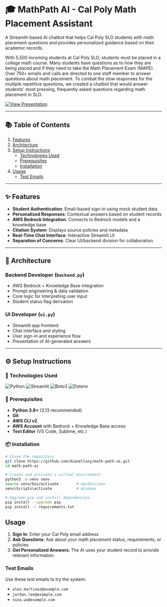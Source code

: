 

# 🎓 MathPath AI - Cal Poly Math Placement Assistant
A Streamlit-based AI chatbot that helps Cal Poly SLO students with math placement questions and provides personalized guidance based on their academic records.

With 5,500 incoming students at Cal Poly SLO, students must be placed in a college math course. Many students have questions as to how they are being placed and if they need to take the Math Placement Exam (MAPE). Over 750+ emails and calls are directed to one staff member to answer questions about math placement. To combat the slow responses for the multiple repetitive questions, we created a chatbot that would answer students' most pressing, frequently asked questions regarding math placement in SLO. 

[![View Presentation](https://img.shields.io/badge/View_Presentation-Click_Here-blue?style=for-the-badge&logo=canva)](https://www.canva.com/design/DAGuxeqEl0M/GzGb4GXGAS9IBDf2XVSHuQ/view?utm_content=DAGuxeqEl0M&utm_campaign=designshare&utm_medium=link&utm_source=viewer)

---

## 📚 Table of Contents
1. [Features](#-features)
2. [Architecture](#-architecture)
3. [Setup Instructions](#-setup-instructions)
   - [Technologies Used](#-technologies-used)
   - [Prerequisites](#-prerequisites)
   - [Installation](#-installation)
4. [Usage](#usage)
   - [Test Emails](#test-emails)

---

## ✨ Features

- **Student Authentication**: Email-based sign-in using mock student data
- **Personalized Responses**: Contextual answers based on student records
- **AWS Bedrock Integration**: Connects to Bedrock models and a knowledge base
- **Citation System**: Displays source policies and metadata
- **Real-Time Chat Interface**: Interactive Streamlit UI
- **Separation of Concerns**: Clear UI/backend division for collaboration

---

## 🧱 Architecture

### Backend Developer (`backend.py`)
- AWS Bedrock + Knowledge Base integration  
- Prompt engineering & data validation  
- Core logic for interpreting user input  
- Student status flag derivation

### UI Developer (`ui.py`)
- Streamlit app frontend  
- Chat interface and styling  
- User sign-in and experience flow  
- Presentation of AI-generated answers

---

## ⚙️ Setup Instructions
### 🧰 Technologies Used

![Python](https://img.shields.io/badge/Python-3.8%2B-blue?logo=python)
![Streamlit](https://img.shields.io/badge/Streamlit-app-red?logo=streamlit)
![Boto3](https://img.shields.io/badge/Boto3-AWS%20SDK-orange?logo=amazon-aws)
![Dotenv](https://img.shields.io/badge/python--dotenv-env%20management-brightgreen)

### 🔑 Prerequisites

- **Python 3.8+** (3.13 recommended)
- **Git**
- **AWS CLI v2**
- **AWS Account** with Bedrock + Knowledge Base access
- **Text Editor** (VS Code, Sublime, etc.)

### 📦 Installation

```bash
# Clone the repository
git clone https://github.com/dianellasy/math-path-ai.git
cd math-path-ai

# Create and activate a virtual environment
python3 -m venv venv
source venv/bin/activate        # macOS/Linux
venv\Scripts\activate           # Windows

# Upgrade pip and install dependencies
pip install --upgrade pip
pip install -r requirements.txt
```


## Usage

1. **Sign In**: Enter your Cal Poly email address
2. **Ask Questions**: Ask about your math placement status, requirements, or policies
3. **Get Personalized Answers**: The AI uses your student record to provide relevant information

### Test Emails
Use these test emails to try the system:
- `alex.martinez@example.com`
- `jordan.lee@example.com`
- `nina.wu@example.com`

